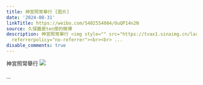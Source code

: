 ```yaml
---
title: 神宮照常舉行 [图片]
date: '2024-08-31'
linkTitle: https://weibo.com/5402554084/OuQP14n2N
source: 久保醬是ten使的微博
description: 神宮照常舉行 <img style="" src="https://tvax1.sinaimg.cn/large/005TCz76gy1ht7bubus69j30tf12onaq.jpg"
  referrerpolicy="no-referrer"><br><br> ...
disable_comments: true
---
```

神宮照常舉行 <img style="" src="https://tvax1.sinaimg.cn/large/005TCz76gy1ht7bubus69j30tf12onaq.jpg" referrerpolicy="no-referrer"><br><br> ...